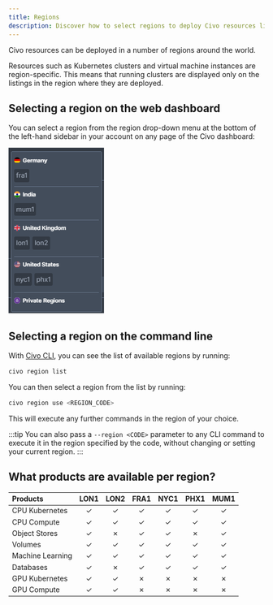 ```yaml
---
title: Regions
description: Discover how to select regions to deploy Civo resources like Kubernetes clusters and VMs. Use the Civo Dashboard or CLI to manage regions effortlessly.
---
```


<head>
  <title>A Guide to Civo Regions | Civo Documentation</title>
</head>

Civo resources can be deployed in a number of regions around the world.

Resources such as Kubernetes clusters and virtual machine instances are region-specific. This means that running clusters are displayed only on the listings in the region where they are deployed.

## Selecting a region on the web dashboard

You can select a region from the region drop-down menu at the bottom of the left-hand sidebar in your account on any page of the Civo dashboard:

![Drop-down menu for selecting Civo regions](../compute/images/region-select.png)

## Selecting a region on the command line

With [Civo CLI](../overview/tools-overview), you can see the list of available regions by running:

```bash
civo region list
```

You can then select a region from the list by running:

```bash
civo region use <REGION_CODE>
```

This will execute any further commands in the region of your choice.

:::tip
You can also pass a `--region <CODE>` parameter to any CLI command to execute it in the region specified by the code, without changing or setting your current region.
:::

## What products are available per region?

| Products         | LON1 | LON2 | FRA1 | NYC1 | PHX1 | MUM1 |
|:-----------------|:----:|:----:|:----:|:----:|:----:|:----:|
| CPU Kubernetes   |  ✓   |  ✓   |  ✓   |  ✓   |  ✓   |  ✓   |
| CPU Compute      |  ✓   |  ✓   |  ✓   |  ✓   |  ✓   |  ✓   |
| Object Stores    |  ✓   |  ✗   |  ✓   |  ✓   |  ✗   |  ✓   |
| Volumes          |  ✓   |  ✓   |  ✓   |  ✓   |  ✓   |  ✓   |
| Machine Learning |  ✓   |  ✓   |  ✓   |  ✓   |  ✓   |  ✓   |
| Databases        |  ✓   |  ✗   |  ✓   |  ✓   |  ✓   |  ✓   |
| GPU Kubernetes   |  ✓   |  ✓   |  ✗   |  ✗   |  ✗   |  ✗   |
| GPU Compute      |  ✓   |  ✓   |  ✗   |  ✗   |  ✗   |  ✗   |

